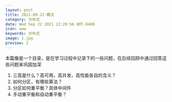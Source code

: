 ```yaml
---
layout: post
title: 2021-09-22-概览
category: 分布式
date: Wed Sep 22 2021 22:20:56 GMT-0400
icon: www
keywords: 分布式
image: 1.jpg
preview: 1
---
```

本篇像是一个目录，是在学习过程中记录下的一些问题，在后续回顾中通过回答这些问题来巩固加深
1. 三高是什么？高可用，高并发，高性能各自的含义？
2. 如何分区，有哪些算法？
3. 分区如何重平衡？具体中间件
4. 手动重平衡和自动重平衡？
